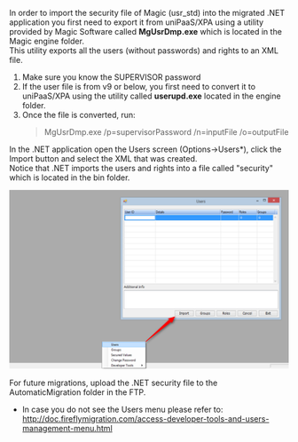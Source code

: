 ﻿In order to import the security file of Magic (usr_std) into the migrated .NET application you first need to export it from uniPaaS/XPA using a utility
provided by Magic Software called **MgUsrDmp.exe** which is located in the Magic engine folder.  
This utility exports all the users (without passwords) and rights to an XML file.  

1) Make sure you know the SUPERVISOR password
2) If the user file is from v9 or below, you first need to convert it to uniPaaS/XPA using the utility called **userupd.exe** located in the engine folder.
3) Once the file is converted, run:
   > MgUsrDmp.exe /p=supervisorPassword /n=inputFile /o=outputFile
   
In the .NET application open the Users screen (Options->Users*), click the Import button and select the XML that was created.  
Notice that .NET imports the users and rights into a file called "security" which is located in the bin folder.

![Users](Users.png)



For future migrations, upload the .NET security file to the AutomaticMigration folder in the FTP.


* In case you do not see the Users menu please refer to: http://doc.fireflymigration.com/access-developer-tools-and-users-management-menu.html

